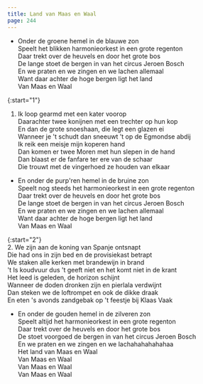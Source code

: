 ```yaml
---
title: Land van Maas en Waal
page: 244
---  
```


- Onder de groene hemel in de blauwe zon  
Speelt het blikken harmonieorkest in een grote regenton  
Daar trekt over de heuvels en door het grote bos  
De lange stoet de bergen in van het circus Jeroen Bosch  
En we praten en we zingen en we lachen allemaal  
Want daar achter de hoge bergen ligt het land  
Van Maas en Waal  


{:start="1"}  
1. Ik loop gearmd met een kater voorop  
Daarachter twee konijnen met een trechter op hun kop  
En dan de grote snoeshaan, die legt een glazen ei  
Wanneer je 't schudt dan sneeuwt 't op de Egmondse abdij  
Ik reik een meisje mijn koperen hand  
Dan komen er twee Moren met hun slepen in de hand  
Dan blaast er de fanfare ter ere van de schaar  
Die trouwt met de vingerhoed ze houden van elkaar  


- En onder de purp'ren hemel in de bruine zon  
Speelt nog steeds het harmonieorkest in een grote regenton  
Daar trekt over de heuvels en door het grote bos  
De lange stoet de bergen in van het circus Jeroen Bosch  
En we praten en we zingen en we lachen allemaal  
Want daar achter de hoge bergen ligt het land  
Van Maas en Waal  


{:start="2"}  
2. We zijn aan de koning van Spanje ontsnapt  
Die had ons in zijn bed en de provisiekast betrapt  
We staken alle kerken met brandewijn in brand  
't Is koudvuur dus 't geeft niet en het komt niet in de krant  
Het leed is geleden, de horizon schijnt  
Wanneer de doden dronken zijn en pierlala verdwijnt  
Dan steken we de loftrompet en ook de dikke draak  
En eten 's avonds zandgebak op 't feestje bij Klaas Vaak  


- En onder de gouden hemel in de zilveren zon  
Speelt altijd het harmonieorkest in een grote regenton  
Daar trekt over de heuvels en door het grote bos  
De stoet voorgoed de bergen in van het circus Jeroen Bosch  
En we praten en we zingen en we lachahahahahahaa  
Het land van Maas en Waal  
Van Maas en Waal  
Van Maas en Waal  
Van Maas en Waal  
